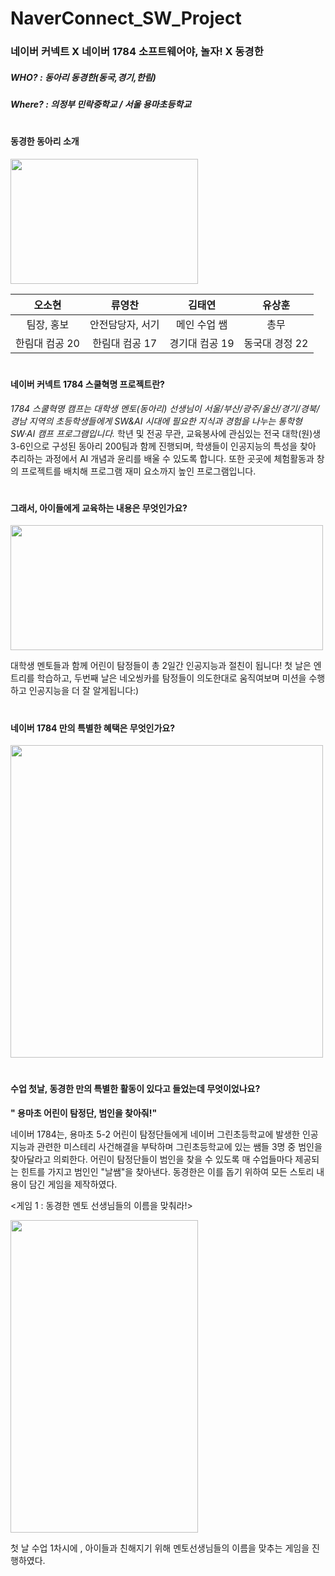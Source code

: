 # NaverConnect_SW_Project
<div>
<h3> 네이버 커넥트 X 네이버 1784 소프트웨어야, 놀자! X 동경한 </h3>
<h5> WHO? : 동아리 동경한(동국,경기,한림) </h5>
<h5> Where? : 의정부 민락중학교 / 서울 용마초등학교 </h5>
</div>

# <h4> 동경한 동아리 소개 </h4>
<img src="https://user-images.githubusercontent.com/53892427/217449397-7c098fc5-e0d5-493a-a592-a7989eef818c.jpg" width="300" height = "200" >

|오소현|류영찬|김태연|유상훈|
|:---:|:---:|:---:|:---:|
|팀장, 홍보|안전담당자, 서기|메인 수업 쌤|총무|
|한림대 컴공 20|한림대 컴공 17|경기대 컴공 19|동국대 경정 22|

# <h4> 네이버 커넥트 1784 스쿨혁명 프로젝트란? </h4>
<p> <i>1784 스쿨혁명 캠프는 대학생 멘토(동아리) 선생님이 서울/부산/광주/울산/경기/경북/경남 지역의 초등학생들에게 SW&AI 시대에 필요한 지식과 경험을 나누는 통학형 SW·AI 캠프 프로그램입니다.</i> 학년 및 전공 무관, 교육봉사에 관심있는 전국 대학(원)생 3-6인으로 구성된 동아리 200팀과 함께 진행되며, 학생들이 인공지능의 특성을 찾아 추리하는 과정에서 AI 개념과 윤리를 배울 수 있도록 합니다. 또한 곳곳에 체험활동과 창의 프로젝트를 배치해 프로그램 재미 요소까지 높인 프로그램입니다. </p>

# <h4> 그래서, 아이들에게 교육하는 내용은 무엇인가요? </h4>
<img src=https://user-images.githubusercontent.com/53892427/217452269-13f4fac8-58f4-42d5-839f-c5b153b3b2e9.png width="500" height = "200" >
<p> 대학생 멘토들과 함께 어린이 탐정들이 총 2일간 인공지능과 절친이 됩니다! 첫 날은 엔트리를 학습하고, 두번째 날은 네오씽카를 탐정들이 의도한대로 움직여보며 미션을 수행하고 인공지능을 더 잘 알게됩니다:) </p>

# <h4> 네이버 1784 만의 특별한 혜택은 무엇인가요? </h4>
<img src=https://user-images.githubusercontent.com/53892427/217452699-9fc040a6-c3ef-4223-a3c5-83b186eeebfe.png width="500" height = "500" >

# <h4> 수업 첫날, 동경한 만의 특별한 활동이 있다고 들었는데 무엇이었나요? </h4>
<b> " 용마초 어린이 탐정단, 범인을 찾아줘!" </b>
<p> 네이버 1784는, 용마초 5-2 어린이 탐정단들에게 네이버 그린초등학교에 발생한 인공지능과 관련한 미스테리 사건해결을 부탁하며 그린초등학교에 있는 쌤들 3명 중 범인을 찾아달라고 의뢰한다. 어린이 탐정단들이 범인을 찾을 수 있도록 매 수업들마다 제공되는 힌트를 가지고 범인인 "날쌤"을 찾아낸다. 동경한은 이를 돕기 위하여 모든 스토리 내용이 담긴 게임을 제작하였다. </p>
<p> <게임 1 : 동경한 멘토 선생님들의 이름을 맞춰라!> </p>
<img src="https://user-images.githubusercontent.com/53892427/217454822-79956c32-9c72-4460-a114-27b52cd823b2.jpg" width="300" height = "500">
<p> 첫 날 수업 1차시에 , 아이들과 친해지기 위해 멘토선생님들의 이름을 맞추는 게임을 진행하였다. </p>


